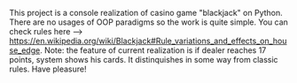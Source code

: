 This project is a console realization of casino game "blackjack" on Python. There are no usages of OOP paradigms so the work is quite simple.
You can check rules here --> https://en.wikipedia.org/wiki/Blackjack#Rule_variations_and_effects_on_house_edge.
Note: the feature of current realization is if dealer reaches 17 points, system shows his cards. It distinquishes in some way from classic rules.
Have pleasure!
